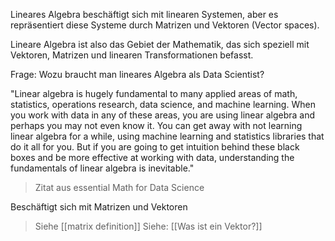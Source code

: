 

Lineares Algebra beschäftigt sich mit linearen Systemen, aber es repräsentiert diese
Systeme durch Matrizen und Vektoren (Vector spaces).

Lineare Algebra ist also das Gebiet der Mathematik, das sich speziell mit Vektoren, Matrizen und linearen Transformationen befasst.

Frage: Wozu braucht man lineares Algebra als Data Scientist?

"Linear algebra is hugely fundamental to many applied areas of math, statistics,
operations research, data science, and machine learning. When you work with data
in any of these areas, you are using linear algebra and perhaps you may not even
know it.
You can get away with not learning linear algebra for a while, using machine learning
and statistics libraries that do it all for you. But if you are going to get intuition
behind these black boxes and be more effective at working with data, understanding
the fundamentals of linear algebra is inevitable."
> Zitat aus essential Math for Data Science

Beschäftigt sich mit Matrizen und Vektoren
> Siehe [[matrix definition]]
> Siehe: [[Was ist ein Vektor?]]
> 